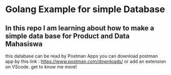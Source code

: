 # Golang Example for simple Database
## In this repo I am learning about how to make a simple data base for Product and Data Mahasiswa
this database can be read by Postman Apps
you can download postman app by this link :
https://www.postman.com/downloads/
or add an extension on VScode.
get to know me more! 
